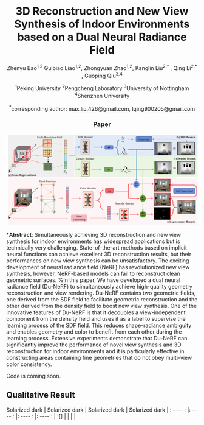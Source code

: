 <div align="center">

#  3D Reconstruction and New View Synthesis of Indoor Environments based on a Dual Neural Radiance Field
Zhenyu Bao<sup>1,2</sup> Guibiao Liao<sup>1,2</sup>, Zhongyuan Zhao<sup>1,2</sup>, Kanglin Liu<sup>2,* </sup>,  Qing Li<sup>2,*</sup> , Guoping Qiu<sup>3,4</sup>

<sup>1</sup>Peking University    <sup>2</sup>Pengcheng Laboratory    <sup>3</sup>University of Nottingham    <sup>4</sup>Shenzhen University

<sup>*</sup>corresponding author: max.liu.426@gmail.com, lqing900205@gmail.com

### [Paper]()

</div>

<img src="https://github.com/pcl3dv/DuNeRF/blob/main/images/pipeline.png">

***Abstract**: Simultaneously achieving 3D reconstruction and new view synthesis for indoor environments has widespread applications but is technically very challenging. State-of-the-art methods based on implicit neural functions can achieve excellent 3D reconstruction results, but their performances on new view synthesis can be unsatisfactory. The exciting development of neural radiance field (NeRF) has revolutionized new view synthesis, however, NeRF-based models can fail to reconstruct clean geometric surfaces. %In this paper, 
We have developed a dual neural radiance field (Du-NeRF) to simultaneously achieve high-quality geometry reconstruction and view rendering. Du-NeRF contains two geometric fields, one derived from the SDF field to facilitate geometric reconstruction and the other derived from the density field to boost new view synthesis. One of the innovative features of Du-NeRF is that it decouples a view-independent component from the density field and uses it as a label to supervise the learning process of the SDF field. This reduces shape-radiance ambiguity and enables geometry and color to benefit from each other during the learning process. Extensive experiments demonstrate that Du-NeRF can significantly improve the performance of novel view synthesis and 3D reconstruction for indoor environments and it is particularly effective in constructing areas containing fine geometries that do not obey multi-view color consistency.    

Code is coming soon.

## Qualitative Result

Solarized dark    |   Solarized dark    |   Solarized dark    |   Solarized dark    |
: ---- : |: ---- : |: ---- : |: ---- : |
![]     |      |      |      |



